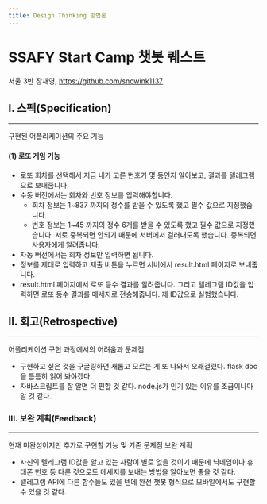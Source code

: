 ```yaml
---
title: Design Thinking 방법론
---
```


# SSAFY Start Camp 챗봇 퀘스트

서울 3반 장재영, https://github.com/snowink1137

## I. 스펙(Specification)

------

구현된 어플리케이션의 주요 기능

#### (1) 로또 게임 기능

- 로또 회차를 선택해서 지금 내가 고른 번호가 몇 등인지 알아보고, 결과를 텔레그램으로 보내줍니다.
- 수동 버전에서는 회차와 번호 정보를 입력해야합니다.
  - 회차 정보는 1~837 까지의 정수를 받을 수 있도록 했고 필수 값으로 지정했습니다.
  - 번호 정보는 1~45 까지의 정수 6개를 받을 수 있도록 했고 필수 값으로 지정했습니다. 서로 중복되면 안되기 때문에 서버에서 걸러내도록 했습니다. 중복되면 사용자에게 알려줍니다.
- 자동 버전에서는 회차 정보만 입력하면 됩니다.
- 정보를 제대로 입력하고 제출 버튼을 누르면 서버에서 result.html 페이지로 보내줍니다.
- result.html 페이지에서 로또 등수 결과를 알려줍니다. 그리고 텔레그램 ID값을 입력하면 로또 등수 결과를 메세지로 전송해줍니다. 제 ID값으로 실험했습니다.



## II. 회고(Retrospective)

------

어플리케이션 구현 과정에서의 어려움과 문제점

- 구현하고 싶은 것을 구글링하면 새롭고 모르는 게 또 나와서 오래걸렸다. flask doc을 틈틈히 읽어 봐야겠다.
- 자바스크립트를 잘 알면 더 편할 것 같다. node.js가 인기 있는 이유를 조금이나마 알 것 같다.

### III. 보완 계획(Feedback)

------

현재 미완성이지만 추가로 구현할 기능 및 기존 문제점 보완 계획

- 자신의 텔레그램 ID값을 알고 있는 사람이 별로 없을 것이기 때문에 닉네임이나 휴대폰 번호 등 다른 것으로도 메세지를 보내는 방법을 알아보면 좋을 것 같다.
- 텔레그램 API에 다른 함수들도 있을 텐데 완전 챗봇 형식으로 모바일에서도 구현할 수 있을 것 같다.
